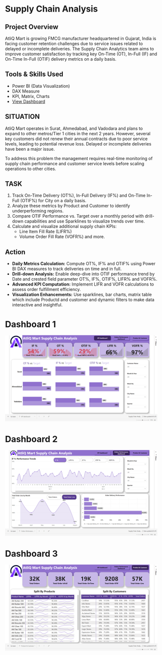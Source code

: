 # Supply Chain Analysis

##  Project Overview
AtliQ Mart is growing FMCG manufacturer headquartered in Gujarat, India is facing customer retention challenges due to service issues related to delayed or incomplete deliveries. The Supply Chain Analytics team aims to improve customer satisfaction by tracking key On-Time (OT), In-Full (IF) and On-Time In-Full (OTIF) delivery metrics on a daily basis.

## Tools & Skills Used
- Power BI (Data Visualization)
- DAX Measure
- KPI, Matrix, Charts
- <a href="https://app.powerbi.com/view?r=eyJrIjoiOGU1M2FlZTItNGMxOC00ZjVlLThmOWQtMzM5NzYwNTgyNjk2IiwidCI6ImRmODY3OWNkLWE4MGUtNDVkOC05OWFjLWM4M2VkN2ZmOTVhMCJ9">View Dashboard</a>

## SITUATION
AtliQ Mart operates in Surat, Ahmedabad, and Vadodara and plans to expand to other metros/Tier 1 cities in the next 2 years. However, several key customers did not renew their annual contracts due to poor service levels, leading to potential revenue loss. Delayed or incomplete deliveries have been a major issue.

To address this problem the management requires real-time monitoring of supply chain performance and customer service levels before scaling operations to other cities.

## TASK

1) Track On-Time Delivery (OT%), In-Full Delivery (IF%) and On-Time In-Full (OTIF%) for City on a daily basis.
2) Analyze these metrics by Product and Customer to identify underperforming regions.
3) Compare OTIF Performance vs. Target over a monthly period with drill-down capabilities and use Sparklines to visualize trends over time.
4) Calculate and visualize additional supply chain KPIs:
    - Line Item Fill Rate (LIFR%)
    - Volume Order Fill Rate (VOFR%) and more.
  
## Action 
* **Daily Metrics Calculation:** Compute OT%, IF% and OTIF% using Power BI DAX measures to track deliveries on time and in full.
* **Drill-down Analysis:** Enable deep-dive into OTIF performance trend by Date and crested field parameter OT%, IF%, OTIF%, LIFR% and VOFR%.
* **Advanced KPI Computation:** Implement LIFR and VOFR calculations to assess order fulfillment efficiency.
* **Visualization Enhancements:** Use sparklines, bar charts, matrix table which include Productd and customer and dynamic filters to make data interactive and insightful.

# Dashboard 1

![image alt](https://github.com/bhaskarkumar222/Supply-Chain-Analysis/blob/779ee992ff49827e2c0d5c140a03e10627154e26/Dashboard%201.png)

# Dashboard 2

![image alt](https://github.com/bhaskarkumar222/Supply-Chain-Analysis/blob/779ee992ff49827e2c0d5c140a03e10627154e26/Dashboard%202.png)

# Dashboard 3

![image alt](https://github.com/bhaskarkumar222/Supply-Chain-Analysis/blob/779ee992ff49827e2c0d5c140a03e10627154e26/Dashboard%203.png)
